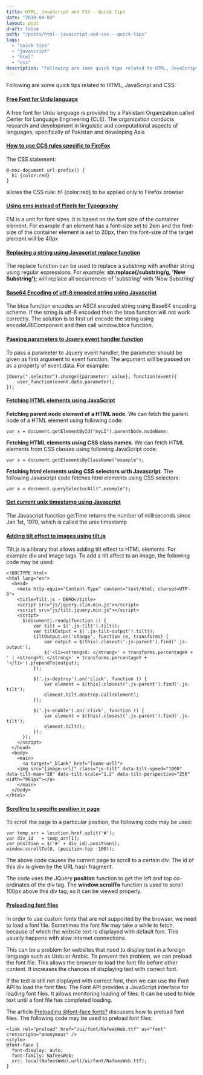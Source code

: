 ```yaml
---
title: HTML, JavaScript and CSS - Quick Tips
date: "2019-04-03"
layout: post
draft: false
path: "/posts/html--javascript-and-css---quick-tips"
tags:
  - "quick tips"
  - "javascript"
  - "html"
  - "css"
description: "Following are some quick tips related to HTML, JavaScript and CSS:"
---
```


Following are some quick tips related to HTML, JavaScript and CSS:

#### [Free Font for Urdu language](http://www.cle.org.pk/software/localization/Fonts/nafeesWebNaskh.html)
A free font for Urdu language is provided by a Pakistani Organization called Center for Language Engineering (CLE). The organization conducts research and development in linguistic and computational aspects of languages, specifically of Pakistan and developing Asia

#### [How to use CCS rules specific to FireFox](http://stackoverflow.com/questions/952861/targeting-only-firefox-with-css)
The CSS statement:

```
@-moz-document url-prefix() {
  h1 {color:red}
}
```

allows the CSS rule: h1 {color:red} to be applied only to Firefox browser

#### [Using ems instead of Pixels for Typography](https://www.w3schools.com/cssref/css_pxtoemconversion.asp)
EM is a unit for font sizes. It is based on the font size of the container element.
For example if an element has a font-size set to 2em and the font-size of the container element is set to 20px, then the font-size of the target element will be 40px

#### [Replacing a string using Javascript replace function](https://developer.mozilla.org/en-US/docs/Web/JavaScript/Reference/Global_Objects/String/replace)
The replace function can be used to replace a substring with another string using regular expressions.
For example: **str.replace(/substring/g, 'New Substring');** will replace all occurrences of 'substring' with 'New Substring'

#### [Base64 Encoding of utf-8 encoded string using Javascript](https://developer.mozilla.org/en-US/docs/Web/API/WindowBase64/Base64_encoding_and_decoding#The_.22Unicode_Problem.22)
The btoa function encodes an ASCII encoded string using Base64 encoding scheme. If the string is utf-8 encoded then the btoa function will not work correctly. The solution is to first url encode the string using encodeURIComponent and then call window.btoa function.

#### [Passing parameters to Jquery event handler function](http://stackoverflow.com/questions/4897368/how-to-use-a-function-that-takes-arguments-with-jquerys-change-method)
To pass a parameter to Jquery event handler, the parameter should be given as first argument to event function. The argument will be passed on as a property of event.data. For example:

```
jQuery(".selector").change({parameter: value}, function(event){
    user_function(event.data.parameter);
});
```

#### [Fetching HTML elements using JavaScript](https://www.w3schools.com/jsref/prop_node_parentnode.asp)
**Fetching parent node element of a HTML node**. We can fetch the parent node of a HTML element using following code:
```
var x = document.getElementById("myLI").parentNode.nodeName;
```
**Fetching HTML elements using CSS class names**. We can fetch HTML elements from CSS classes using following JavaScript code:
```
var x = document.getElementsByClassName("example");
```
**Fetching html elements using CSS selectors with Javascript**. The following Javascript code fetches html elements using CSS selectors:
```
var x = document.querySelectorAll(".example");
```

#### [Get current unix timestamp using Javascript](https://www.w3schools.com/jsref/jsref_gettime.asp)
The Javascript function getTime returns the number of milliseconds since Jan 1st, 1970, which is called the unix timestamp

#### [Adding tilt effect to images using tilt.js](http://gijsroge.github.io/tilt.js/)
Tilt.js is a library that allows adding tilt effect to HTML elements. For example div and image tags. To add a tilt affect to an image, the following code may be used:

```
<!DOCTYPE html>
<html lang="en">
  <head>
    <meta http-equiv="Content-Type" content="text/html; charset=UTF-8">
    <title>Tilt.js - DEMO</title>
    <script src="js/jquery.slim.min.js"></script>
    <script src="js/tilt.jquery.min.js"></script>
    <script>
      $(document).ready(function () {
          var tilt = $('.js-tilt').tilt();
          var tiltOutput = $('.js-tilt-output').tilt();
          tiltOutput.on('change', function (e, transforms) {
              var output = $(this).closest('.js-parent').find('.js-output');
              $('<li><strong>X: </strong>' + transforms.percentageX + ' | <strong>Y: </strong>' + transforms.percentageY + '</li>').prependTo(output);
          });

          $('.js-destroy').on('click', function () {
              var element = $(this).closest('.js-parent').find('.js-tilt');
              element.tilt.destroy.call(element);
          });

          $('.js-enable').on('click', function () {
              var element = $(this).closest('.js-parent').find('.js-tilt');
              element.tilt();
          });
      });
    </script>
  </head>
  <body>
    <main>
      <a target="_blank" href="[some-url]">
	<img src="[image-url]" class="js-tilt" data-tilt-speed="1000" data-tilt-max="20" data-tilt-scale="1.2" data-tilt-perspective="250" width="961px"></a>
    </main>
  </body>
</html>
```

#### [Scrolling to specific position in page](https://www.w3schools.com/jsref/met_win_scrollto.asp)
To scroll the page to a particular position, the following code may be used:

```
var temp_arr = location.href.split('#');
var div_id   = temp_arr[1];
var position = $('#' + div_id).position();
window.scrollTo(0, (position.top -100));
```

The above code causes the current page to scroll to a certain div. The id of this div is given by the URL hash fragment.

The code uses the JQuery **position** function to get the left and top co-ordinates of the div tag. The **window.scrollTo** function is used to scroll 100px above this div tag, so it can be viewed properly.

#### [Preloading font files](https://developers.google.com/web/fundamentals/performance/optimizing-content-efficiency/webfont-optimization#the_font_loading_api)

In order to use custom fonts that are not supported by the browser, we need to load a font file. Sometimes the font file may take a while to fetch, because of which the website text is displayed with default font. This usually happens with slow internet connections.

This can be a problem for websites that need to display text in a foreign language such as Urdu or Arabic. To prevent this problem, we can preload the font file. This allows the browser to load the font file before other content. It increases the chances of displaying text with correct font.

If the text is still not displayed with correct font, then we can use the Font API to load the font files. The Font API provides a JavaScript interface for loading font files. It allows monitoring loading of files. It can be used to hide text until a font file has completed loading.

The article [Preloading @font-face fonts?](https://stackoverflow.com/a/46830425) discusses how to preload font files. The following code may be used to preload font files:

```
<link rel="preload" href="/ui/font/NafeesWeb.ttf" as="font" crossorigin="anonymous" />
<style>
@font-face {
  font-display: auto;
  font-family: NafeesWeb;
  src: local(NafeesWeb),url(/ui/font/NafeesWeb.ttf);
}
```
